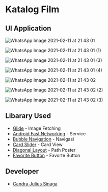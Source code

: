 # Katalog Film

## UI Application
![WhatsApp Image 2021-02-11 at 21 43 01](https://user-images.githubusercontent.com/60816846/107653276-06448900-6cb4-11eb-900a-c184e8a9044a.jpeg)

![WhatsApp Image 2021-02-11 at 21 43 01 (1)](https://user-images.githubusercontent.com/60816846/107653673-781cd280-6cb4-11eb-8eea-0c4c67698c60.jpeg)

![WhatsApp Image 2021-02-11 at 21 43 01 (3)](https://user-images.githubusercontent.com/60816846/107653798-9be01880-6cb4-11eb-9f7e-d30c60a63874.jpeg)

![WhatsApp Image 2021-02-11 at 21 43 01 (4)](https://user-images.githubusercontent.com/60816846/107653911-b7e3ba00-6cb4-11eb-916b-0d4b3d5710df.jpeg)

![WhatsApp Image 2021-02-11 at 21 43 02](https://user-images.githubusercontent.com/60816846/107654089-e3ff3b00-6cb4-11eb-944e-8995163f25dd.jpeg)

![WhatsApp Image 2021-02-11 at 21 43 02 (2)](https://user-images.githubusercontent.com/60816846/107654184-fe391900-6cb4-11eb-956d-1b40886942e3.jpeg)

![WhatsApp Image 2021-02-11 at 21 43 02 (3)](https://user-images.githubusercontent.com/60816846/107654240-0e50f880-6cb5-11eb-9cfc-4c869c94aa00.jpeg)

## Libarary Used
* [Glide](https://github.com/bumptech/glide) - Image Fetching
* [Android Fast Networking](https://github.com/amitshekhariitbhu/Fast-Android-Networking) - Service
* [Bubble Navigation](https://github.com/gauravk95/bubble-navigation) - Navigasi
* [Card Slider](https://github.com/Ramotion/cardslider-android) - Card View
* [Diagonal Layout](https://github.com/florent37/DiagonalLayout) - Path Poster
* [Favorite Button](https://github.com/IvBaranov/MaterialFavoriteButton) - Favorte Button

## Developer
* [Candra Julius Sinaga](https://github.com/candrajulius)


